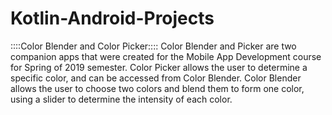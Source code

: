 # Kotlin-Android-Projects

::::Color Blender and Color Picker::::
Color Blender and Picker are two companion apps that were created for the Mobile App Development course for Spring of 2019 semester.  Color Picker allows the user to determine a specific color, and can be accessed from Color Blender. Color Blender allows the user to choose two colors and blend them to form one color, using a slider to determine the intensity of each color.
